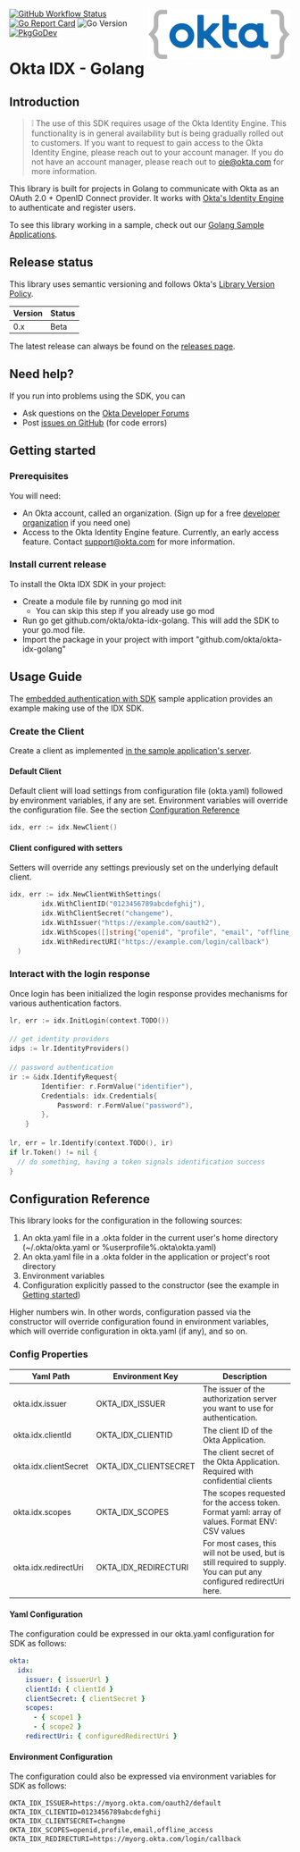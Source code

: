 [<img src=".github/images/logo.png" align="right" width="256px"/>](https://devforum.okta.com/)
[![GitHub Workflow Status](https://github.com/okta/okta-idx-golang/workflows/CI/badge.svg)](https://github.com/okta/okta-idx-golang/actions)
[![Go Report Card](https://goreportcard.com/badge/github.com/okta/okta-idx-golang?style=flat-square)](https://goreportcard.com/report/github.com/okta/okta-idx-golang)
![Go Version](https://img.shields.io/badge/go%20version-%3E=1.14-61CFDD.svg?style=flat-square)
[![PkgGoDev](https://pkg.go.dev/badge/mod/github.com/okta/okta-idx-golang)](https://pkg.go.dev/mod/github.com/okta/okta-idx-golang)

# Okta IDX - Golang

## Introduction

> :grey_exclamation: The use of this SDK requires usage of the Okta Identity
Engine. This functionality is in general availability but is being gradually
rolled out to customers. If you want to request to gain access to the Okta
Identity Engine, please reach out to your account manager. If you do not have an
account manager, please reach out to oie@okta.com for more information.

This library is built for projects in Golang to communicate with Okta as an OAuth 
2.0 + OpenID Connect provider. It works with [Okta's Identity Engine](https://developer.okta.com/docs/concepts/ie-intro/)
to authenticate and register users.

To see this library working in a sample, check out our [Golang Sample
Applications](https://github.com/okta/samples-golang).

## Release status

This library uses semantic versioning and follows Okta's [Library Version
Policy](https://developer.okta.com/code/library-versions/).

| Version | Status                             |
| ------- | ---------------------------------- |
| 0.x     | Beta                               |

The latest release can always be found on the [releases
page](https://github.com/okta/okta-idx-golang/releases).

## Need help?

If you run into problems using the SDK, you can

- Ask questions on the [Okta Developer Forums](https://devforum.okta.com/)
- Post [issues on GitHub](https://github.com/okta/okta-idx-golang/issues) (for
  code errors)

## Getting started

### Prerequisites

You will need:

- An Okta account, called an organization. (Sign up for a free [developer
  organization][developer-edition-signup] if you need one)
- Access to the Okta Identity Engine feature. Currently, an early access
  feature.  Contact [support@okta.com][support-email] for more information.

### Install current release

To install the Okta IDX SDK in your project:

- Create a module file by running go mod init
  - You can skip this step if you already use go mod
- Run go get github.com/okta/okta-idx-golang. This will add the SDK to your
  go.mod file.
- Import the package in your project with import
  "github.com/okta/okta-idx-golang"

## Usage Guide

The [embedded authentication with
SDK](https://github.com/okta/samples-golang/tree/master/identity-engine/embedded-auth-with-sdk)
sample application provides an example making use of the IDX SDK.

### Create the Client

Create a client as implemented [in the sample application's
server](https://github.com/okta/samples-golang/blob/master/identity-engine/embedded-auth-with-sdk/server/server.go#L59-L80).

#### Default Client

Default client will load settings from configuration file (okta.yaml) followed by environment variables, if any are set. Environment variables will override the configuration file. 
See the section [Configuration Reference](#configuration-reference)

```go
idx, err := idx.NewClient()
```

#### Client configured with setters

Setters will override any settings previously set on the underlying default client.

```go
idx, err := idx.NewClientWithSettings(
		idx.WithClientID("0123456789abcdefghij"),
		idx.WithClientSecret("changeme"),
		idx.WithIssuer("https://example.com/oauth2"),
		idx.WithScopes([]string{"openid", "profile", "email", "offline_access"}),
		idx.WithRedirectURI("https://example.com/login/callback")
  )
```

### Interact with the login response

Once login has been initialized the login response provides mechanisms for
various authentication factors.

```go
lr, err := idx.InitLogin(context.TODO())

// get identity providers
idps := lr.IdentityProviders()

// password authentication
ir := &idx.IdentifyRequest{
		Identifier: r.FormValue("identifier"),
		Credentials: idx.Credentials{
			Password: r.FormValue("password"),
		},
	}

lr, err = lr.Identify(context.TODO(), ir)
if lr.Token() != nil {
  // do something, having a token signals identification success
}
```

## Configuration Reference

This library looks for the configuration in the following sources:

1. An okta.yaml file in a .okta folder in the current user's home directory
   (~/.okta/okta.yaml or %userprofile%\.okta\okta.yaml)
2. An okta.yaml file in a .okta folder in the application or project's root
   directory
3. Environment variables
4. Configuration explicitly passed to the constructor (see the example in
   [Getting started](#getting-started))

Higher numbers win. In other words, configuration passed via the constructor
will override configuration found in environment variables, which will override
configuration in okta.yaml (if any), and so on.

### Config Properties

| Yaml Path             | Environment Key       | Description                                                                                                          |
|-----------------------|-----------------------|----------------------------------------------------------------------------------------------------------------------|
| okta.idx.issuer       | OKTA_IDX_ISSUER       | The issuer of the authorization server you want to use for authentication.                                           |
| okta.idx.clientId     | OKTA_IDX_CLIENTID     | The client ID of the Okta Application.                                                                               |
| okta.idx.clientSecret | OKTA_IDX_CLIENTSECRET | The client secret of the Okta Application. Required with confidential clients                                        |
| okta.idx.scopes       | OKTA_IDX_SCOPES       | The scopes requested for the access token. Format yaml: array of values. Format ENV: CSV values                      |
| okta.idx.redirectUri  | OKTA_IDX_REDIRECTURI  | For most cases, this will not be used, but is still required to supply. You can put any configured redirectUri here. |

#### Yaml Configuration

The configuration could be expressed in our okta.yaml configuration for SDK as follows:

```yaml
okta:
  idx:
    issuer: { issuerUrl }
    clientId: { clientId }
    clientSecret: { clientSecret }
    scopes:
      - { scope1 }
      - { scope2 }
    redirectUri: { configuredRedirectUri }
```

#### Environment Configuration

The configuration could also be expressed via environment variables for SDK as follows:

```env
OKTA_IDX_ISSUER=https://myorg.okta.com/oauth2/default
OKTA_IDX_CLIENTID=0123456789abcdefghij
OKTA_IDX_CLIENTSECRET=changme
OKTA_IDX_SCOPES=openid,profile,email,offline_access
OKTA_IDX_REDIRECTURI=https://myorg.okta.com/login/callback
```

[okta-library-versioning]: https://developer.okta.com/code/library-versions/

[github-issues]: https://github.com/okta/okta-idx-golang/issues

[developer-edition-signup]: https://developer.okta.com/signup

[support-email]: mailto://support@okta.com
